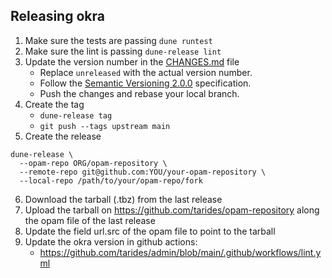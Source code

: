 ## Releasing okra

1. Make sure the tests are passing
     `dune runtest`
2. Make sure the lint is passing
     `dune-release lint`
3. Update the version number in the [CHANGES.md](https://github.com/tarides/okra/blob/main/CHANGES.md) file
     - Replace `unreleased` with the actual version number.
     - Follow the [Semantic Versioning 2.0.0](https://semver.org/spec/v2.0.0.html) specification.
     - Push the changes and rebase your local branch.
4. Create the tag
     - `dune-release tag`
     - `git push --tags upstream main`
5. Create the release
```
dune-release \
  --opam-repo ORG/opam-repository \
  --remote-repo git@github.com:YOU/your-opam-repository \
  --local-repo /path/to/your/opam-repo/fork
```
6. Download the tarball (.tbz) from the last release
7. Upload the tarball on https://github.com/tarides/opam-repository along the opam file of the last release
8. Update the field url.src of the opam file to point to the tarball
9. Update the okra version in github actions:
   - https://github.com/tarides/admin/blob/main/.github/workflows/lint.yml
